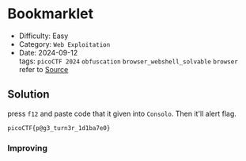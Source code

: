 # Bookmarklet
- Difficulty: Easy
- Category: `Web Exploitation`  
- Date: 2024-09-12  
tags: `picoCTF 2024` `obfuscation` `browser_webshell_solvable` `browser`  
refer to [Source](https://play.picoctf.org/practice/challenge/406?page=2)

## Solution
press `f12` and paste code that it given into `Consolo`.
Then it'll alert flag.
``` plain
picoCTF{p@g3_turn3r_1d1ba7e0}
```

### Improving
